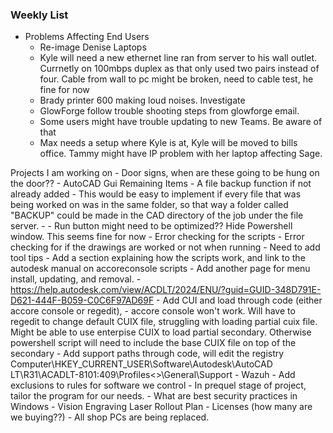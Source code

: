 ### Weekly List
- Problems Affecting End Users
	- Re-image Denise Laptops
	- Kyle will need a new ethernet line ran from server to his wall outlet. Currnetly on 100mbps duplex as that only used two pairs instead of four. Cable from wall to pc might be broken, need to cable test, he fine for now
	- Brady printer 600 making loud noises. Investigate
	- GlowForge follow trouble shooting steps from glowforge email.
	- Some users might have trouble updating to new Teams. Be aware of that
	- Max needs a setup where Kyle is at, Kyle will be moved to bills office. Tammy might have IP problem with her laptop affecting Sage.

 
 Projects I am working on
	- Door signs, when are these going to be hung on the door??
	- AutoCAD Gui Remaining Items
		-  A file backup function if not already added
		- This would be easy to implement if every file that was being worked on was in the same folder, so that way a folder called "BACKUP" could be made in the CAD directory of the job under the file server.
		- 
		- Run button might need to be optimized?? Hide Powershell window. This seems fine for now
		- Error checking for the scripts
		- Error checking for if the drawings are worked or not when running
		- Need to add tool tips
		- Add a section explaining how the scripts work, and link to the autodesk manual on accoreconsole scripts
		- Add another page for menu install, updating, and removal.
		- https://help.autodesk.com/view/ACDLT/2024/ENU/?guid=GUID-348D791E-D621-444F-B059-C0C6F97AD69F
		- Add CUI and load through code (either accore console or regedit),
			- accore console won't work. Will have to regedit to change default CUIX file, struggling with loading partial cuix file. Might be able to use enterpise CUIX to load partial secondary. Otherwise powershell script will need to include the base CUIX file on top of the secondary
		- Add support paths through code, will edit the registry Computer\HKEY_CURRENT_USER\Software\Autodesk\AutoCAD LT\R31\ACADLT-8101:409\Profiles\<<Unnamed Profile>>\General\Support
	- Wazuh
		- Add exclusions to rules for software we control
		- In prequel stage of project, tailor the program for our needs. 
		- What are best security practices in Windows
	- Vision Engraving Laser Rollout Plan
		- Licenses (how many are we buying??)
		- All shop PCs are being replaced. 
	